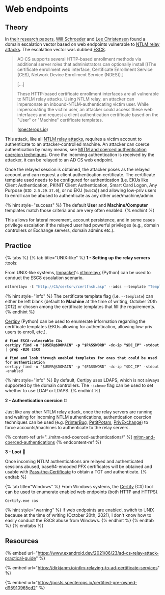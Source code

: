 # Web endpoints

## Theory

In [their research papers](https://posts.specterops.io/certified-pre-owned-d95910965cd2), [Will Schroeder](https://twitter.com/harmj0y) and [Lee Christensen](https://twitter.com/tifkin\_) found a domain escalation vector based on web endpoints vulnerable to [NTLM relay attacks](../ntlm/relay.md). The escalation vector was dubbed [ESC8](https://posts.specterops.io/certified-pre-owned-d95910965cd2#48bd).

> AD CS supports several HTTP-based enrollment methods via additional server roles that administrators can optionally install \[(The certificate enrollment web interface, Certificate Enrollment Service (CES), Network Device Enrollment Service (NDES)).]
>
> \[...]
>
> These HTTP-based certificate enrollment interfaces are all vulnerable to NTLM relay attacks. Using NTLM relay, an attacker can impersonate an inbound-NTLM-authenticating victim user. While impersonating the victim user, an attacker could access these web interfaces and request a client authentication certificate based on the "User" or "Machine" certificate templates.
>
> ([specterops.io](https://posts.specterops.io/certified-pre-owned-d95910965cd2#5c3c))

This attack, like all [NTLM relay attacks](../ntlm/relay.md), requires a victim account to authenticate to an attacker-controlled machine. An attacker can coerce authentication by many means, see [MITM and coerced authentication coercion techniques](../mitm-and-coerced-authentications/). Once the incoming authentication is received by the attacker, it can be relayed to an AD CS web endpoint.

Once the relayed session is obtained, the attacker poses as the relayed account and can request a client authentication certificate. The certificate template used needs to be configured for authentication (i.e. EKUs like Client Authentication, PKINIT Client Authentication, Smart Card Logon, Any Purpose (`OID 2.5.29.37.0`), or no EKU (`SubCA`)) and allowing low-priv users to enroll can be abused to authenticate as any other user/machine/admin.

{% hint style="success" %}
The default **User** and **Machine/Computer** templates match those criteria and are very often enabled.
{% endhint %}

This allows for lateral movement, account persistence, and in some cases privilege escalation if the relayed user had powerful privileges (e.g., domain controllers or Exchange servers, domain admins etc.).

## Practice

{% tabs %}
{% tab title="UNIX-like" %}
**1 - Setting up the relay servers** :tools:

From UNIX-like systems, [Impacket](https://github.com/SecureAuthCorp/impacket)'s [ntlmrelayx](https://github.com/SecureAuthCorp/impacket/blob/master/examples/ntlmrelayx.py) (Python) can be used to conduct the ESC8 escalation scenario.

```python
ntlmrelayx -t "http://CA/certsrv/certfnsh.asp" --adcs --template "Template name"
```

{% hint style="info" %}
The certificate template flag (i.e. `--template`) can either be left blank (default to **Machine** at the time of writing, October 20th 2012) or chosen among the certificate templates that fill the requirements.&#x20;
{% endhint %}

[Certipy](https://github.com/ly4k/Certipy) (Python) can be used to enumerate information regarding the certificate templates (EKUs allowing for authentication, allowing low-priv users to enroll, etc.).

<pre class="language-python"><code class="lang-python"><strong># find ESC8-vulnerable CAs
</strong><strong>certipy find -u "$USER@$DOMAIN" -p "$PASSWORD" -dc-ip "$DC_IP" -stdout | grep -B20 ESC8
</strong><strong>
</strong><strong># find and look through enabled templates for ones that could be used for authentication
</strong>certipy find -u "$USER@$DOMAIN" -p "$PASSWORD" -dc-ip "$DC_IP" -stdout -enabled
</code></pre>

{% hint style="info" %}
By default, Certipy uses LDAPS, which is not always supported by the domain controllers. The `-scheme` flag can be used to set whether to use LDAP or LDAPS.
{% endhint %}

**2 - Authentication coercion** :chains:

Just like any other NTLM relay attack, once the relay servers are running and waiting for incoming NTLM authentications, authentication coercion techniques can be used (e.g. [PrinterBug](../mitm-and-coerced-authentications/ms-rprn.md), [PetitPotam](../mitm-and-coerced-authentications/ms-efsr.md), [PrivExchange](../mitm-and-coerced-authentications/pushsubscription-abuse.md)) to force accounts/machines to authenticate to the relay servers.

{% content-ref url="../mitm-and-coerced-authentications/" %}
[mitm-and-coerced-authentications](../mitm-and-coerced-authentications/)
{% endcontent-ref %}

**3 - Loot** :tada:

Once incoming NTLM authentications are relayed and authenticated sessions abused, base64-encoded PFX certificates will be obtained and usable with [Pass-the-Certificate](../kerberos/pass-the-certificate.md) to obtain a TGT and authenticate.
{% endtab %}

{% tab title="Windows" %}
From Windows systems, the [Certify](https://github.com/GhostPack/Certify) (C#) tool can be used to enumerate enabled web endpoints (both HTTP and HTTPS).

```batch
Certify.exe cas
```

{% hint style="warning" %}
If web endpoints are enabled, switch to UNIX because at the time of writing (October 20th, 2021), I don't know how to easily conduct the ESC8 abuse from Windows.
{% endhint %}
{% endtab %}
{% endtabs %}

## Resources

{% embed url="https://www.exandroid.dev/2021/06/23/ad-cs-relay-attack-practical-guide" %}

{% embed url="https://dirkjanm.io/ntlm-relaying-to-ad-certificate-services" %}

{% embed url="https://posts.specterops.io/certified-pre-owned-d95910965cd2" %}
